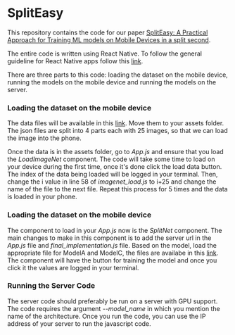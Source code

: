 # SplitEasy

This repository contains the code for our paper [SplitEasy: A Practical Approach for Training ML models on Mobile Devices in a split second](https://arxiv.org/abs/2011.04232). 

The entire code is written using React Native. To follow the general guideline for React Native apps follow this [link](https://developers.facebook.com/docs/react-native/getting-started/). 

There are three parts to this code: loading the dataset on the mobile device, running the models on the mobile device and running the models on the server. 


### Loading the dataset on the mobile device

The data files will be available in this [link](https://drive.google.com/drive/folders/1xxuEMNZbof0YWq6jri38iBIDoWkjtQEJ?usp=sharing). Move them to your assets folder. The json files are split into 4 parts each with 25 images, so that we can load the image into the phone. 

Once the data is in the assets folder, go to *App.js* and ensure that you load the *LoadImageNet* component. The code will take some time to load on your device during the first time, once it's done click the load data button. The index of the data being loaded will be logged in your terminal. Then, change the i value in line 58 of *imagenet_load.js* to i+25 and change the name of the file to the next file. Repeat this process for 5 times and the data is loaded in your phone.

### Loading the dataset on the mobile device

The component to load in your *App.js* now is the *SplitNet* component. The main changes to make in this component is to add the server url in the *App.js* file and *final_implementation.js* file. Based on the model, load the appropriate file for ModelA and ModelC, the files are availabe in this [link](https://drive.google.com/drive/folders/1xxuEMNZbof0YWq6jri38iBIDoWkjtQEJ?usp=sharing). The component will have the button for training the model and once you click it the values are logged in your terminal. 

### Running the Server Code

The server code should preferably be run on a server with GPU support. The code requires the argument *--model_name* in which you mention the name of the architecture. Once you run the code, you can use the IP address of your server to run the javascript code. 

